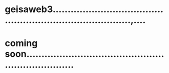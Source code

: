 # geisaweb3...............................................................................,....
# coming soon.....................................................................
